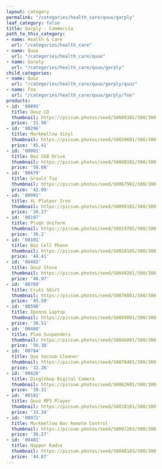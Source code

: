 ```yaml
---
layout: category
permalink: "/categories/health_care/quux/garply"
leaf_category: false
title: Garply - Commercia
path_to_this_category:
- name: Health & Care
  url: "/categories/health_care"
- name: Quux
  url: "/categories/health_care/quux"
- name: Garply
  url: "/categories/health_care/quux/garply"
child_categories:
- name: Quuz
  url: "/categories/health_care/quux/garply/quuz"
- name: Foo
  url: "/categories/health_care/quux/garply/foo"
products:
- id: '00893'
  title: Quuz CD
  thumbnail: https://picsum.photos/seed/S0089302/300/300
  price: '31.96'
- id: '00296'
  title: Murkmellow Vinyl
  thumbnail: https://picsum.photos/seed/S0029601/300/300
  price: '45.41'
- id: '00001'
  title: Baz USB Drive
  thumbnail: https://picsum.photos/seed/S0000101/300/300
  price: '50.08'
- id: '00679'
  title: Grault Tie
  thumbnail: https://picsum.photos/seed/S0067902/300/300
  price: '42.09'
- id: '00991'
  title: XL Platpor Iron
  thumbnail: https://picsum.photos/seed/S0099102/300/300
  price: '38.17'
- id: '00197'
  title: Plugh Uniform
  thumbnail: https://picsum.photos/seed/S0019702/300/300
  price: '36.2'
- id: '00101'
  title: Baz Cell Phone
  thumbnail: https://picsum.photos/seed/S0010105/300/300
  price: '44.41'
- id: '00492'
  title: Quuz Stove
  thumbnail: https://picsum.photos/seed/S0049201/300/300
  price: '48.97'
- id: '00760'
  title: Cruts Skirt
  thumbnail: https://picsum.photos/seed/S0076001/300/300
  price: '45.58'
- id: '00598'
  title: Iponno Laptop
  thumbnail: https://picsum.photos/seed/S0059801/300/300
  price: '30.51'
- id: '00468'
  title: Ploo Suspenders
  thumbnail: https://picsum.photos/seed/S0046801/300/300
  price: '56.36'
- id: '00784'
  title: Qux Vacuum Cleaner
  thumbnail: https://picsum.photos/seed/S0078401/300/300
  price: '32.26'
- id: '00626'
  title: Dinglebop Digital Camera
  thumbnail: https://picsum.photos/seed/S0062601/300/300
  price: '39.31'
- id: '00181'
  title: Quuz MP3 Player
  thumbnail: https://picsum.photos/seed/S0018101/300/300
  price: '33.34'
- id: '00972'
  title: Murkmellow Bar Remote Control
  thumbnail: https://picsum.photos/seed/S0097203/300/300
  price: '36.27'
- id: '00481'
  title: Happor Radio
  thumbnail: https://picsum.photos/seed/S0048103/300/300
  price: '44.87'
---
```

